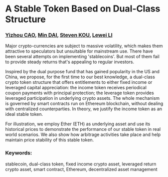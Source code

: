 # A Stable Token Based on Dual-Class Structure
### [Yizhou CAO](mailto:yizhou.cao@finbook.co "yizhou.cao@finbook.co"), [Min DAI](mailto:matdm@nus.edu.sg "matdm@nus.edu.sg"), [Steven KOU](mailto:matsteve@nus.edu.sg "matsteve@nus.edu.sg"), [Lewei LI](mailto:lewei.li@finbook.co "lewei.li@finbook.co")

Major crypto-currencies are subject to massive volatility, which makes them attractive to speculators but unsuitable for mainstream use. There have been several attempts on implementing 'stablecoins'. But most of them fail to provide steady returns that's appealing to regular investors.

Inspired by the dual purpose fund that has gained popularity in the US and China, we propose, for the first time to our best knowledge, a dual-class crypto token structure that offers entitlements to either fixed income or leveraged capital appreciation: the income token receives periodical coupon payments with principal protection; the leverage token provides leveraged participation in underlying crypto assets. The whole mechanism is governed by smart contracts run on Ethereum blockchain, without dealing with centralized counterparties. In theory, we justify the income token as an ideal stable token.

For illustration, we employ Ether (ETH) as underlying asset and use its historical prices to demonstrate  the performance of our stable token in real world scenarios. We also show how arbitrage activities take place and help maintain price stability of this stable token.

### Keywords: 

stablecoin, dual-class token, fixed income crypto asset, leveraged return crypto asset, smart contract, Ethereum, decentralized asset management
